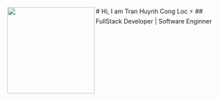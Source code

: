 <div>
  # Hi, I am Tran Huynh Cong Loc ⚡
  <img width="200" align="left" src="https://upload.wikimedia.org/wikipedia/commons/b/bf/Logo_IUH.png"> ## FullStack Developer | Software Enginner
</div>
